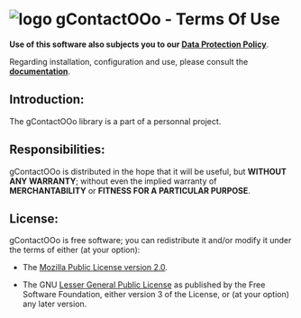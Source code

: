 # ![logo][1] gContactOOo - Terms Of Use

**Use of this software also subjects you to our [Data Protection Policy][2]**.

Regarding installation, configuration and use,
please consult the **[documentation][3]**.

## Introduction:

The gContactOOo library is a part of a personnal project.

## Responsibilities:

gContactOOo is distributed in the hope that it will be useful,
but **WITHOUT ANY WARRANTY**; without even the implied warranty of
**MERCHANTABILITY** or **FITNESS FOR A PARTICULAR PURPOSE**.

## License:

gContactOOo is free software; you can redistribute it and/or
modify it under the terms of either (at your option):

- The [Mozilla Public License version 2.0][4].

- The GNU [Lesser General Public License][5] as published by the Free Software
Foundation, either version 3 of the License, or (at your option) any later version.

[1]: <https://prrvchr.github.io/gContactOOo/img/gContactOOo.png>
[2]: <https://prrvchr.github.io/gContactOOo/source/gContactOOo/registration/PrivacyPolicy_en>
[3]: <https://prrvchr.github.io/gContactOOo/>
[4]: <http://mozilla.org/MPL/2.0/>
[5]: <http://www.gnu.org/licenses/lgpl-3.0.html>

